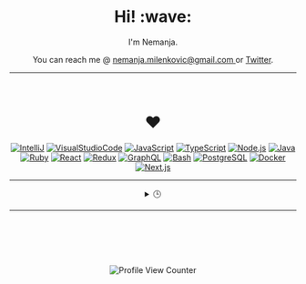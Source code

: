 <h1 align='center'> Hi! :wave:</h1>
<p align='center'> I'm Nemanja. </p>
<p align='center'>You can reach me @ <a href = "mailto:nemanja.milenkovic@gmail.com?subject = I was looking at yout GitHub&body = Hi!">
nemanja.milenkovic@gmail.com
</a> or <a href="https://twitter.com/milenkovicn">Twitter</a>.</p>

---
<br>
<h1 align='center'>❤️</h1>

<div align='center'>

[![IntelliJ](https://img.shields.io/badge/Editor-IntelliJ_IDEA-informational?style=flat&logo=intellij-idea&logoColor=white)](https://www.jetbrains.com/idea/)
[![VisualStudioCode](https://img.shields.io/badge/Editor-VisualStudioCode-informational?style=flat&logo=VisualStudioCode&logoColor=white)](https://code.visualstudio.com/)
[![JavaScript](https://img.shields.io/badge/Code-JavaScript-informational?style=flat&logo=javascript&logoColor=white)](https://developer.mozilla.org/ja/docs/Web/JavaScript)
[![TypeScript](https://img.shields.io/badge/Code-TypeScript-informational?style=flat&logo=typescript&logoColor=white)](https://www.typescriptlang.org/)
[![Node.js](https://img.shields.io/badge/Code-Node.js-informational?style=flat&logo=node.js&logoColor=white)](https://nodejs.org/)
[![Java](https://img.shields.io/badge/Code-Java-informational?style=flat&logo=java&logoColor=white)](https://java.com/)
[![Ruby](https://img.shields.io/badge/Code-Ruby-informational?style=flat&logo=ruby&logoColor=white)](http://www.typescriptlang.org/)
[![React](https://img.shields.io/badge/Code-React-informational?style=flat&logo=react.js&logoColor=white)](https://www.ruby-lang.org/en/)
[![Redux](https://img.shields.io/badge/Tools-Redux-informational?style=flat&logo=redux&logoColor=white)](https://redux.js.org/)
[![GraphQL](https://img.shields.io/badge/Tools-GraphQL-informational?style=flat&logo=graphql&logoColor=white)](https://graphql.org/)
[![Bash](https://img.shields.io/badge/Shell-Bash-informational?style=flat&logo=gnu-bash&logoColor=white)](https://www.gnu.org/software/bash/)
[![PostgreSQL](https://img.shields.io/badge/Tools-PostgreSQL-informational?style=flat&logo=postgresql&logoColor=white)](https://www.postgresql.org/)
[![Docker](https://img.shields.io/badge/Tools-Docker-informational?style=flat&logo=docker&logoColor=white)](https://www.docker.com/)
[![Next.js](https://img.shields.io/badge/Tools-Next.js-informational?style=flat&logo=Next.js&logoColor=white)](https://nextjs.org/)
</div>

---

<details align='center'>
  <summary>🕒</summary>
  <br>

  <!--START_SECTION:waka-->
**I'm a Night 🦉** 

```text
🌞 Morning    107 commits    ███░░░░░░░░░░░░░░░░░░░░░░   12.2% 
🌆 Daytime    294 commits    ████████░░░░░░░░░░░░░░░░░   33.52% 
🌃 Evening    348 commits    ██████████░░░░░░░░░░░░░░░   39.68% 
🌙 Night      128 commits    ███░░░░░░░░░░░░░░░░░░░░░░   14.6%

```
📅 **I'm Most Productive on Monday** 

```text
Monday       193 commits    █████░░░░░░░░░░░░░░░░░░░░   22.01% 
Tuesday      159 commits    ████░░░░░░░░░░░░░░░░░░░░░   18.13% 
Wednesday    165 commits    ████░░░░░░░░░░░░░░░░░░░░░   18.81% 
Thursday     150 commits    ████░░░░░░░░░░░░░░░░░░░░░   17.1% 
Friday       79 commits     ██░░░░░░░░░░░░░░░░░░░░░░░   9.01% 
Saturday     44 commits     █░░░░░░░░░░░░░░░░░░░░░░░░   5.02% 
Sunday       87 commits     ██░░░░░░░░░░░░░░░░░░░░░░░   9.92%

```


📊 **This Week I Spent My Time On** 

```text
```


 Last Updated on 24/01/2022 18:46:33 UTC
<!--END_SECTION:waka-->
  <br><br>
</details>

---

<br><br><br><br>
<div align='center'>

  ![Profile View Counter](https://komarev.com/ghpvc/?username=NemanjaMilenkovic)
</div>
